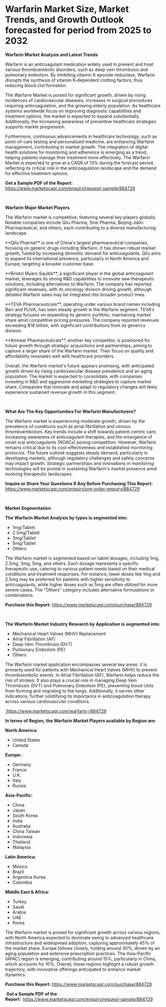 <p><h1>Warfarin Market Size, Market Trends, and Growth Outlook forecasted for period from 2025 to 2032</h1></p><p><strong>Warfarin Market Analysis and Latest Trends</strong></p>
<p><p>Warfarin is an anticoagulant medication widely used to prevent and treat various thromboembolic disorders, such as deep vein thrombosis and pulmonary embolism. By inhibiting vitamin K epoxide reductase, Warfarin disrupts the synthesis of vitamin K-dependent clotting factors, thus reducing blood clot formation. </p><p>The Warfarin Market is poised for significant growth, driven by rising incidences of cardiovascular diseases, increases in surgical procedures requiring anticoagulation, and the growing elderly population. As healthcare systems worldwide focus on improving diagnostic capabilities and treatment options, the market is expected to expand substantially. Additionally, the increasing awareness of preventive healthcare strategies supports market progression.</p><p>Furthermore, continuous advancements in healthcare technology, such as point-of-care testing and personalized medicine, are enhancing Warfarin management, contributing to market growth. The integration of digital health solutions for monitoring and adherence is emerging as a trend, helping patients manage their treatment more effectively. The Warfarin Market is expected to grow at a CAGR of 13% during the forecast period, reflecting its critical role in the anticoagulation landscape and the demand for effective treatment options.</p></p>
<p><strong>Get a Sample PDF of the Report:&nbsp;</strong> <a href="https://www.marketscagr.com/enquiry/request-sample/884729?utm_campaign=2650&utm_medium=2&utm_source=Github&utm_content=ia&utm_term=19042025&utm_id=warfarin">https://www.marketscagr.com/enquiry/request-sample/884729</a></p>
<p>&nbsp;</p>
<p><strong>Warfarin Major Market Players</strong></p>
<p><p>The Warfarin market is competitive, featuring several key players globally. Notable companies include Qilu Pharma, Sine Pharma, Beijing Jialin Pharmaceutical, and others, each contributing to a diverse manufacturing landscape.</p><p>**Qilu Pharma** is one of China's largest pharmaceutical companies, focusing on generic drugs including Warfarin. It has shown robust market growth, fueled by increasing domestic demand for anticoagulants. Qilu aims to expand its international presence, particularly in North America and Europe, targeting a broader customer base.</p><p>**Bristol Myers Squibb**, a significant player in the global anticoagulant market, leverages its strong R&D capabilities to innovate new therapeutic solutions, including alternatives to Warfarin. The company has reported significant revenues, with its oncology division driving growth, although detailed Warfarin sales may be integrated into broader product lines.</p><p>**TEVA Pharmaceuticals**, operating under various brand names including Barr and PLIVA, has seen steady growth in the Warfarin segment. TEVA's strategy focuses on expanding its generic portfolio, maintaining market share amid competitive pricing pressures. The company reported revenues exceeding $16 billion, with significant contributions from its generics division.</p><p>**Amneal Pharmaceuticals**, another key competitor, is positioned for future growth through strategic acquisitions and partnerships, aiming to capture a larger share of the Warfarin market. Their focus on quality and affordability resonates well with healthcare providers.</p><p>Overall, the Warfarin market's future appears promising, with anticipated growth driven by rising cardiovascular disease prevalence and an aging population. The market is expected to consolidate, with companies investing in R&D and aggressive marketing strategies to capture market share. Companies that innovate and adapt to regulatory changes will likely experience sustained revenue growth in this segment.</p></p>
<p>&nbsp;</p>
<p><strong>What Are The Key Opportunities For Warfarin Manufacturers?</strong></p>
<p><p>The Warfarin market is experiencing moderate growth, driven by the prevalence of conditions such as atrial fibrillation and venous thromboembolism. Key trends include a shift towards patient-centric care, increasing awareness of anticoagulant therapies, and the emergence of novel oral anticoagulants (NOACs) posing competition. However, Warfarin remains critical due to its cost-effectiveness and established monitoring protocols. The future outlook suggests steady demand, particularly in developing markets, although regulatory challenges and safety concerns may impact growth. Strategic partnerships and innovations in monitoring technologies will be pivotal in sustaining Warfarin's market presence amid evolving therapeutic landscapes.</p></p>
<p><strong>Inquire or Share Your Questions If Any Before Purchasing This Report:</strong> <a href="https://www.marketscagr.com/enquiry/pre-order-enquiry/884729?utm_campaign=2650&utm_medium=2&utm_source=Github&utm_content=ia&utm_term=19042025&utm_id=warfarin">https://www.marketscagr.com/enquiry/pre-order-enquiry/884729</a></p>
<p>&nbsp;</p>
<p><strong>Market Segmentation</strong></p>
<p><strong>The Warfarin Market Analysis by types is segmented into:</strong></p>
<p><ul><li>1mg/Tablet</li><li>2.5mg/Tablet</li><li>3mg/Tablet</li><li>5mg/Tablet</li><li>Others</li></ul></p>
<p><p>The Warfarin market is segmented based on tablet dosages, including 1mg, 2.5mg, 3mg, 5mg, and others. Each dosage represents a specific therapeutic use, catering to various patient needs based on their medical conditions and treatment responses. For instance, lower doses like 1mg and 2.5mg may be preferred for patients with higher sensitivity to anticoagulants, while higher doses such as 5mg are often utilized for more severe cases. The "Others" category includes alternative formulations or combinations.</p></p>
<p><strong>Purchase this Report:&nbsp;</strong><a href="https://www.marketscagr.com/purchase/884729?utm_campaign=2650&utm_medium=2&utm_source=Github&utm_content=ia&utm_term=19042025&utm_id=warfarin">https://www.marketscagr.com/purchase/884729</a></p>
<p>&nbsp;</p>
<p><strong>The Warfarin Market Industry Research by Application is segmented into:</strong></p>
<p><ul><li>Mechanical Heart Valves (MHV) Replacement</li><li>Atrial Fibrillation (AF)</li><li>Deep Vein Thrombosis (DVT)</li><li>Pulmonary Embolism (PE)</li><li>Others</li></ul></p>
<p><p>The Warfarin market application encompasses several key areas: it is primarily used for patients with Mechanical Heart Valves (MHV) to prevent thromboembolic events. In Atrial Fibrillation (AF), Warfarin helps reduce the risk of strokes. It also plays a crucial role in managing Deep Vein Thrombosis (DVT) and Pulmonary Embolism (PE), preventing blood clots from forming and migrating to the lungs. Additionally, it serves other indications, further solidifying its importance in anticoagulation therapy across various cardiovascular conditions.</p></p>
<p><a href="https://www.marketscagr.com/warfarin-r884729?utm_campaign=2650&utm_medium=2&utm_source=Github&utm_content=ia&utm_term=19042025&utm_id=warfarin">&nbsp;https://www.marketscagr.com/warfarin-r884729</a></p>
<p><strong>In terms of Region, the Warfarin Market Players available by Region are:</strong></p>
<p>
    <p> <strong> North America: </strong>
        <ul>
            <li>United States</li>
            <li>Canada</li>
        </ul>
        </p> 
    <p> <strong> Europe: </strong>
        <ul>
            <li>Germany</li>
            <li>France</li>
            <li>U.K.</li>
            <li>Italy</li>
            <li>Russia</li>
        </ul>
        </p> 
    <p> <strong> Asia-Pacific: </strong>
        <ul>
            <li>China</li>
            <li>Japan</li>
            <li>South Korea</li>
            <li>India</li>
            <li>Australia</li>
            <li>China Taiwan</li>
            <li>Indonesia</li>
            <li>Thailand</li>
            <li>Malaysia</li>
        </ul>
        </p> 
    <p> <strong> Latin America: </strong>
        <ul>
            <li>Mexico</li>
            <li>Brazil</li>
            <li>Argentina Korea</li>
            <li>Colombia</li>
        </ul>
        </p> 
    <p> <strong> Middle East & Africa: </strong>
        <ul>
            <li>Turkey</li>
            <li>Saudi</li>
            <li>Arabia</li>
            <li>UAE</li>
            <li>Korea</li>
        </ul>
    </p>
    </p>
<p><p>The Warfarin market is poised for significant growth across various regions, with North America expected to dominate owing to advanced healthcare infrastructure and widespread adoption, capturing approximately 45% of the market share. Europe follows closely, holding around 30%, driven by an aging population and extensive prescription practices. The Asia-Pacific (APAC) region is emerging, contributing around 15%, particularly in China, which accounts for 10%. Overall, these regions highlight a robust growth trajectory, with innovative offerings anticipated to enhance market dynamics.</p></p>
<p><strong>Purchase this Report: </strong><a href="https://www.marketscagr.com/purchase/884729?utm_campaign=2650&utm_medium=2&utm_source=Github&utm_content=ia&utm_term=19042025&utm_id=warfarin">https://www.marketscagr.com/purchase/884729</a></p>
<p>&nbsp;<strong>Get a Sample PDF of the Report:&nbsp;&nbsp;</strong><a href="https://www.marketscagr.com/enquiry/request-sample/884729?utm_campaign=2650&utm_medium=2&utm_source=Github&utm_content=ia&utm_term=19042025&utm_id=warfarin">https://www.marketscagr.com/enquiry/request-sample/884729</a></p>
<p><strong></strong></p>
<p><p></p><p></p><p></p></p>